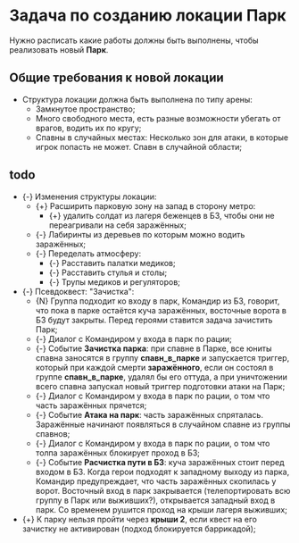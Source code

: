 # Задача по созданию локации Парк
Нужно расписать какие работы должны быть выполнены, чтобы реализовать новый **Парк**.

## Общие требования к новой локации

* Структура локации должна быть выполнена по типу арены:
   * Замкнутое пространство;
   * Много свободного места, есть разные возможности убегать от врагов, водить их по кругу;   
   * Спавны в случайных местах: Несколько зон для атаки, в которые игрок попасть не может. Спавн в случайной области;

## todo

* {-} Изменения структуры локации:
   * {+} Расширить парковую зону на запад в сторону метро:
      * {+} удалить солдат из лагеря беженцев в БЗ, чтобы они не переагривали на себя заражённых;
   * {-} Лабиринты из деревьев по которым можно водить заражённых;
   * {-} Переделать атмосферу:
      * {-} Расставить палатки медиков;
      * {-} Расставить стулья и столы;
      * {-} Трупы медиков и регуляторов;
* {-} Псевдоквест: "Зачистка":
   * {N} Группа подходит ко входу в парк, Командир из БЗ, говорит, что пока в парке остаётся куча заражённых, восточные ворота в БЗ будут закрыты. Перед героями ставится задача зачистить Парк;
   * {-} Диалог с Командиром у входа в парк по рации;
   * {-} Событие **Зачистка парка**: при спавне в Парке, все юниты спавна заносятся в группу **спавн_в_парке** и запускается триггер, который при каждой смерти **заражённого**, если он состоял в группе **спавн_в_парке**, удалял бы его оттуда, а при уничтожении всего спавна запускал новый триггер подготовки атаки на Парк;
   * {-} Диалог с Командиром у входа в парк по рации, о том что часть заражённых прячется;
   * {-} Событие **Атака на парк**: часть заражённых спряталась. Заражённые начинают появляться в случайном спавне из группы спавнов;
   * {-} Диалог с Командиром у входа в парк по рации, о том что толпа заражённых блокирует проход в БЗ;
   * {-} Событие **Расчистка пути в БЗ**: куча заражённых стоит перед входом в БЗ. Когда герои подходят к западному выходу из парка, Командир предупреждает, что часть заражённых скопилась у ворот. Восточный вход в парк закрывается (телепортировать всю группу в Парк или выживших?), открывается западный вход в парк. Со временем рушится проход на крыши лагеря выживших;
* {+} К парку нельзя пройти через **крыши 2**, если квест на его зачистку не активирован (подход блокируется баррикадой);
